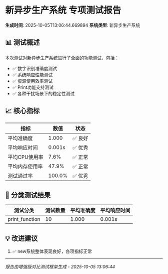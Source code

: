# 新异步生产系统 专项测试报告
**生成时间**: 2025-10-05T13:06:44.669894
**系统类型**: 新异步生产系统

## 📊 测试概述

本次测试对新异步生产系统进行了全面的功能测试，包括：
- ✅ 数字识别准确度测试
- ✅ 系统响应性能测试
- ✅ 资源使用效率测试
- ✅ Print功能支持测试
- ✅ 各种干扰场景下的稳定性测试

## 📈 核心指标

| 指标 | 数值 | 状态 |
|------|------|------|
| 平均准确度 | 1.000 | ✅ 良好 |
| 平均响应时间 | 0.001s | ✅ 优秀 |
| 平均CPU使用率 | 7.6% | ✅ 正常 |
| 平均内存使用率 | 47.9% | ✅ 正常 |
| 测试通过率 | 100.0% | ✅ 优秀 |

## 🎯 分类测试结果

| 测试分类 | 测试数量 | 平均准确度 | 平均响应时间 |
|----------|----------|------------|--------------|
| print_function | 10 | 1.000 | 0.001s |

## 💡 改进建议

1. ✅ new系统整体表现良好，各项指标正常

---
*报告由增强版对比测试框架生成 - 2025-10-05 13:06:44*